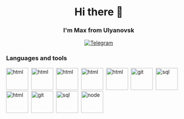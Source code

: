 <div id="header" align="center">
	<h1> Hi there 👋</h1>
  <h3>I'm Max from Ulyanovsk</h3>
</div>  

<div id="socials" align="center">
	<a href="https://t.me/lm201111">
		<img src="https://img.shields.io/badge/Telegram-blue?style=for-the-badge&logo=telegram&logoColor=white" alt="Telegram"/>
	</a>
</div>

### Languages and tools
<img src="https://cdn.jsdelivr.net/gh/devicons/devicon/icons/java/java-original.svg" title="html" width="60" height="60"/>&nbsp;
<img src="https://cdn.jsdelivr.net/gh/devicons/devicon/icons/spring/spring-original-wordmark.svg"  title="html" width="60" height="60"/>&nbsp;
<img src="https://cdn.jsdelivr.net/gh/devicons/devicon/icons/docker/docker-original-wordmark.svg" title="html" width="60" height="60"/>&nbsp;
<img src="https://cdn.jsdelivr.net/gh/devicons/devicon/icons/kubernetes/kubernetes-plain.svg" title="html" width="60" height="60"/>&nbsp;
<img src="https://cdn.jsdelivr.net/gh/devicons/devicon/icons/linux/linux-original.svg"  title="html" width="60" height="60"/>&nbsp;
<img src="https://cdn.jsdelivr.net/gh/devicons/devicon/icons/git/git-plain.svg" title="git" width="60" height="60"/>&nbsp;
<img src="https://cdn.jsdelivr.net/gh/devicons/devicon/icons/postgresql/postgresql-original.svg" title="sql" width="60" height="60"/>&nbsp;
<img src="https://cdn.jsdelivr.net/gh/devicons/devicon/icons/html5/html5-original.svg" title="html" width="60" height="60"/>&nbsp;
<img src="https://cdn.jsdelivr.net/gh/devicons/devicon/icons/git/git-plain.svg" title="git" width="60" height="60"/>&nbsp;
<img src="https://cdn.jsdelivr.net/gh/devicons/devicon/icons/postgresql/postgresql-original.svg" title="sql" width="60" height="60"/>&nbsp;
<img src="https://cdn.jsdelivr.net/gh/devicons/devicon/icons/nodejs/nodejs-original.svg" title="node" width="60" height="60"/>&nbsp;

<!--
**lm201111/lm201111** is a ✨ _special_ ✨ repository because its `README.md` (this file) appears on your GitHub profile.

Here are some ideas to get you started:

- 🔭 I’m currently working on ...
- 🌱 I’m currently learning ...
- 👯 I’m looking to collaborate on ...
- 🤔 I’m looking for help with ...
- 💬 Ask me about ...
- 📫 How to reach me: ...
- 😄 Pronouns: ...
- ⚡ Fun fact: ...
-->

